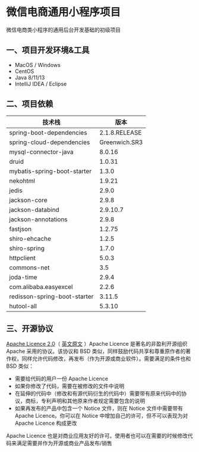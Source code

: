 # 微信电商通用小程序项目

微信电商类小程序的通用后台开发基础的初级项目

## 一、项目开发环境&工具

- MacOS / Windows
- CentOS
- Java 8/11/13
- IntelliJ IDEA / Eclipse

## 二、项目依赖

| 技术栈                       | 版本          |
| ---------------------------- | ------------- |
| spring-boot-dependencies     | 2.1.8.RELEASE |
| spring-cloud-dependencies    | Greenwich.SR3 |
| mysql-connector-java         | 8.0.16        |
| druid                        | 1.0.31        |
| mybatis-spring-boot-starter  | 1.3.0         |
| nekohtml                     | 1.9.21        |
| jedis                        | 2.9.0         |
| jackson-core                 | 2.9.8         |
| jackson-databind             | 2.9.10.7      |
| jackson-annotations          | 2.9.8         |
| fastjson                     | 1.2.75        |
| shiro-ehcache                | 1.2.5         |
| shiro-spring                 | 1.7.0         |
| httpclient                   | 5.0.3         |
| commons-net                  | 3.5           |
| joda-time                    | 2.9.4         |
| com.alibaba.easyexcel        | 2.2.6         |
| redisson-spring-boot-starter | 3.11.5        |
| hutool-all                   | 5.3.10        |

## 三、开源协议

[Apache Licence 2.0](https://github.com/micyo202/lion/blob/master/LICENSE)（ [英文原文](http://www.apache.org/licenses/LICENSE-2.0.html) ）Apache Licence 是著名的非盈利开源组织 Apache 采用的协议。该协议和 BSD 类似，同样鼓励代码共享和尊重原作者的著作权，同样允许代码修改，再发布（作为开源或商业软件）。需要满足的条件也和 BSD 类似：

- 需要给代码的用户一份 Apache Licence
- 如果你修改了代码，需要在被修改的文件中说明
- 在延伸的代码中（修改和有源代码衍生的代码中）需要带有原来代码中的协议，商标，专利声明和其他原来作者规定需要包含的说明
- 如果再发布的产品中包含一个 Notice 文件，则在 Notice 文件中需要带有 Apache Licence。你可以在 Notice 中增加自己的许可，但不可以表现为对 Apache Licence 构成更改

Apache Licence 也是对商业应用友好的许可。使用者也可以在需要的时候修改代码来满足需要并作为开源或商业产品发布/销售